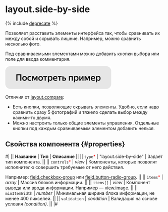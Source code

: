 # layout.side-by-side

{% include [deprecate](../../_includes/deprecate.md) %}

Позволяет расставить элементы интерфейса так, чтобы сравнивать их между собой и скрывать лишние. Например, можно сравнить несколько фото.

Под сравниваемыми элементами можно добавить кнопки выбора или поле для ввода комментария.

[![Посмотреть пример в песочнице](../_images/buttons/view-example.svg)](https://ya.cc/t/yegvCFgq3tvumR)

Отличия от [layout.compare](layout.compare.md):

- Есть кнопки, позволяющие скрывать элементы. Удобно, если надо сравнить сразу 5 фотографий и тяжело сделать выбор между какими-то двумя.
- Можно настроить только общие элементы управления. Отдельные кнопки под каждым сравниваемым элементом добавить нельзя.

## Свойства компонента {#properties}

#|
|| **Название** | **Тип** | **Описание** ||
|| `type`<span style="color: red">\*</span> | "layout.side-by-side" | Задает тип компонента. ||
|| `controls`<span style="color: red">\*</span> | _view_ | Компоненты, которые позволят исполнителю совершить требуемые от него действия.

Например: [field.checkbox-group](field.checkbox-group.md) или [field.button-radio-group](field.button-radio-group.md). ||
|| `items`<span style="color: red">\*</span> | _array_ | Массив блоков информации. ||
|| `items[]` | _view_ | Компонент вывода или ввода информации. Например — [view.image](view.image.md). ||
|| `minItemWidth` | _number_ | Минимальная ширина блока информации, не менее 400 пикселей. ||
|| `validation` | _condition_ | Валидация на основе условия _(condition)_. ||
|#
